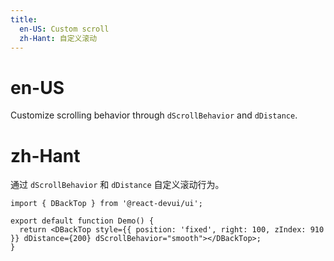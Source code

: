 ```yaml
---
title:
  en-US: Custom scroll
  zh-Hant: 自定义滚动
---
```


# en-US

Customize scrolling behavior through `dScrollBehavior` and `dDistance`.

# zh-Hant

通过 `dScrollBehavior` 和 `dDistance` 自定义滚动行为。

```tsx
import { DBackTop } from '@react-devui/ui';

export default function Demo() {
  return <DBackTop style={{ position: 'fixed', right: 100, zIndex: 910 }} dDistance={200} dScrollBehavior="smooth"></DBackTop>;
}
```
